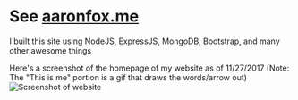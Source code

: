 # See [aaronfox.me](http://www.aaronfox.me)

I built this site using NodeJS, ExpressJS, MongoDB, Bootstrap, and many other awesome things

Here's a screenshot of the homepage of my website as of 11/27/2017 (Note: The "This is me" portion is a gif that draws the words/arrow out)
![Screenshot of website](https://user-images.githubusercontent.com/19690086/33302274-f15349a0-d3c8-11e7-9d5a-9f45e2cac114.png)
